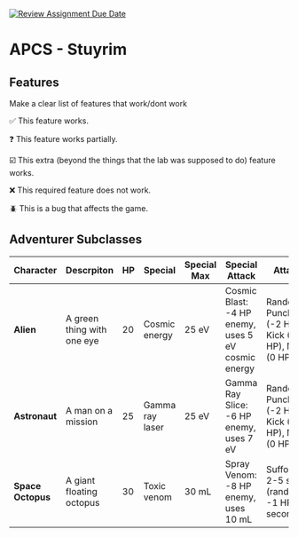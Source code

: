 [![Review Assignment Due Date](https://classroom.github.com/assets/deadline-readme-button-22041afd0340ce965d47ae6ef1cefeee28c7c493a6346c4f15d667ab976d596c.svg)](https://classroom.github.com/a/KprAwj1n)
# APCS - Stuyrim

## Features

Make a clear list of features that work/dont work

:white_check_mark: This feature works.

:question: This feature works partially.

:ballot_box_with_check: This extra (beyond the things that the lab was supposed to do) feature works.

:x: This required feature does not work.

:beetle: This is a bug that affects the game.


## Adventurer Subclasses

| Character | Descrpiton | HP  | Special | Special Max | Special Attack | Attack | Support Itself | Support Other |
|---|---|---|---|---|---|---|---|---|
| **Alien** | A green thing with one eye | 20 | Cosmic energy | 25 eV | Cosmic Blast: -4 HP enemy, uses 5 eV cosmic energy| Random: Punch (-2 HP), Kick (-3 HP), Miss (0 HP) | +2 special, +2 HP (ate microbes, recharged cosmic blast) | +2 HP, +1 special (can only help the boss)             |
| **Astronaut** | A man on a mission | 25 | Gamma ray laser | 25 eV | Gamma Ray Slice: -6 HP enemy, uses 7 eV | Random: Punch (-2 HP), Kick (-3 HP), Miss (0 HP) | +2 special, +2 HP (ate steak, recharged laser) | +2 HP, +3 special (provides regeneration potion) |
| **Space Octopus** | A giant floating octopus | 30 | Toxic venom | 30 mL | Spray Venom: -8 HP enemy, uses 10 mL | Suffocate: 2-5 sec (random), -1 HP per second | +2 special, +1 HP (regenerates venom) | +2 HP, +2 special |


